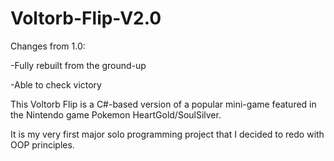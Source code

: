 # Voltorb-Flip-V2.0

Changes from 1.0:

-Fully rebuilt from the ground-up

-Able to check victory



This Voltorb Flip is a C#-based version of a popular mini-game featured in the Nintendo game Pokemon HeartGold/SoulSilver. 

It is my very first major solo programming project that I decided to redo with OOP principles.
